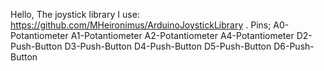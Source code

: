 Hello, The joystick library I use: https://github.com/MHeironimus/ArduinoJoystickLibrary .
Pins;
A0-Potantiometer
A1-Potantiometer
A2-Potantiometer
A4-Potantiometer
D2-Push-Button
D3-Push-Button
D4-Push-Button
D5-Push-Button
D6-Push-Button
